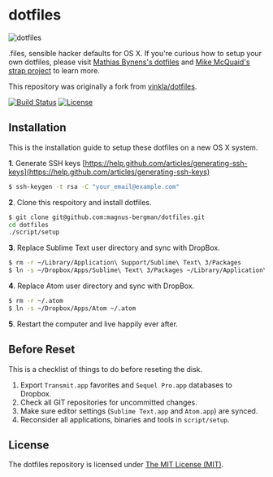 # dotfiles

![dotfiles](https://cloud.githubusercontent.com/assets/499192/8982779/ab19893e-36c4-11e5-975b-86be2af72d86.png)

.files, sensible hacker defaults for OS X. If you're curious how to setup your own dotfiles, please visit [Mathias Bynens's dotfiles](https://github.com/mathiasbynens/dotfiles) and [Mike McQuaid's strap project](https://github.com/mikemcquaid/strap) to learn more.

This repository was originally a fork from [vinkla/dotfiles](https://github.com/vinkla/dotfiles/).

[![Build Status](https://img.shields.io/travis/magnus-bergman/dotfiles/master.svg?style=flat)](https://travis-ci.org/magnus-bergman/dotfiles)
[![License](https://img.shields.io/github/license/magnus-bergman/dotfiles.svg?style=flat)](https://github.com/magnus-bergman/dotfiles/blob/master/LICENSE)

## Installation

This is the installation guide to setup these dotfiles on a new OS X system.

**1**. Generate SSH keys [https://help.github.com/articles/generating-ssh-keys](https://help.github.com/articles/generating-ssh-keys)

```bash
$ ssh-keygen -t rsa -C "your_email@example.com"
```

**2**. Clone this respoitory and install dotfiles.
```bash
$ git clone git@github.com:magnus-bergman/dotfiles.git
cd dotfiles
./script/setup
```

**3**. Replace Sublime Text user directory and sync with DropBox.
```bash
$ rm -r ~/Library/Application\ Support/Sublime\ Text\ 3/Packages
$ ln -s ~/Dropbox/Apps/Sublime\ Text\ 3/Packages ~/Library/Application\ Support/Sublime\ Text\ 3/Packages
```

**4**. Replace Atom user directory and sync with DropBox.
```bash
$ rm -r ~/.atom
$ ln -s ~/Dropbox/Apps/Atom ~/.atom
```

**5**. Restart the computer and live happily ever after.

## Before Reset
This is a checklist of things to do before reseting the disk.

1. Export `Transmit.app` favorites and `Sequel Pro.app` databases to Dropbox.
2. Check all GIT repositories for uncommitted changes.
3. Make sure editor settings (`Sublime Text.app` and `Atom.app`) are synced.
4. Reconsider all applications, binaries and tools in `script/setup`.

## License
The dotfiles repository is licensed under [The MIT License (MIT)](LICENSE).

